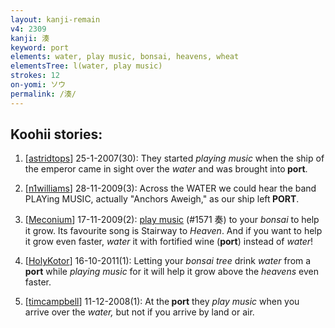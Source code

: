 ```yaml
---
layout: kanji-remain
v4: 2309
kanji: 湊
keyword: port
elements: water, play music, bonsai, heavens, wheat
elementsTree: l(water, play music)
strokes: 12
on-yomi: ソウ
permalink: /湊/
---
```


## Koohii stories: 

1) [<a href="http://kanji.koohii.com/profile/astridtops">astridtops</a>] 25-1-2007(30): They started <em>playing music</em> when the ship of the emperor came in sight over the <em>water</em> and was brought into<strong> port</strong>.

2) [<a href="http://kanji.koohii.com/profile/n1williams">n1williams</a>] 28-11-2009(3): Across the WATER we could hear the band PLAYing MUSIC, actually &quot;Anchors Aweigh,&quot; as our ship left<strong> PORT</strong>.

3) [<a href="http://kanji.koohii.com/profile/Meconium">Meconium</a>] 17-11-2009(2): <a href="../v4/1571.html">play music</a> (#1571 奏) to your <em>bonsai</em> to help it grow. Its favourite song is Stairway to <em>Heaven</em>. And if you want to help it grow even faster, <em>water</em> it with fortified wine (<strong>port</strong>) instead of <em>water</em>!

4) [<a href="http://kanji.koohii.com/profile/HolyKotor">HolyKotor</a>] 16-10-2011(1): Letting your <em>bonsai tree</em> drink <em>water</em> from a <strong>port</strong> while <em>playing music</em> for it will help it grow above the <em>heavens</em> even faster.

5) [<a href="http://kanji.koohii.com/profile/timcampbell">timcampbell</a>] 11-12-2008(1): At the<strong> port</strong> they <em>play music</em> when you arrive over the <em>water,</em> but not if you arrive by land or air.

